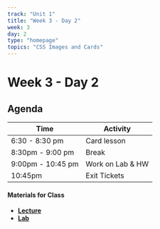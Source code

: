 ```yaml
---
track: "Unit 1"
title: "Week 3 - Day 2"
week: 3
day: 2
type: "homepage"
topics: "CSS Images and Cards"
---
```


# Week 3 - Day 2

## Agenda
| Time  | Activity |
| ----- | ------ |
| 6:30 - 8:30 pm | Card lesson|
| 8:30pm - 9:00 pm | Break |
| 9:00pm - 10:45 pm | Work on Lab & HW |
| 10:45pm | Exit Tickets |

#### Materials for Class
- [**Lecture**](/unit1/week-3/day-2/slides)
- [**Lab**](/unit1/week-3/day-2/lab)